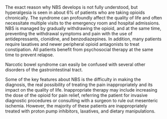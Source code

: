 The exact reason why NBS develops is not fully understood, but hyperalgesia is seen in about 6% of patients who are taking opioids chronically. The syndrome can profoundly affect the quality of life and often necessitate multiple visits to the emergency room and hospital admissions. NBS is managed by gradually withdrawing the opioid, and at the same time, preventing the withdrawal symptoms and pain with the use of antidepressants, clonidine, and benzodiazepines. In addition, many patients require laxatives and newer peripheral opioid antagonists to treat constipation. All patients benefit from psychosocial therapy at the same time to prevent relapse.

Narcotic bowel syndrome can easily be confused with several other disorders of the gastrointestinal tract.

Some of the key features about NBS is the difficulty in making the diagnosis, the real possibility of treating the pain inappropriately and its impact on the quality of life. Inappropriate therapy may include increasing the dose of the opioid for pain relief, referring the patient for invasive diagnostic procedures or consulting with a surgeon to rule out mesenteric ischemia. However, the majority of these patients are inappropriately treated with proton pump inhibitors, laxatives, and dietary manipulations.